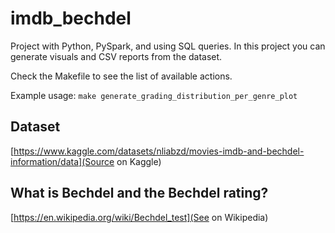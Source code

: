 # imdb_bechdel
Project with Python, PySpark, and using SQL queries. In this project you can generate visuals and CSV reports from the dataset. 

Check the Makefile to see the list of available actions.

Example usage:
`make generate_grading_distribution_per_genre_plot`

## Dataset
[https://www.kaggle.com/datasets/nliabzd/movies-imdb-and-bechdel-information/data](Source on Kaggle)


## What is Bechdel and the Bechdel rating?
[https://en.wikipedia.org/wiki/Bechdel_test](See on Wikipedia)


